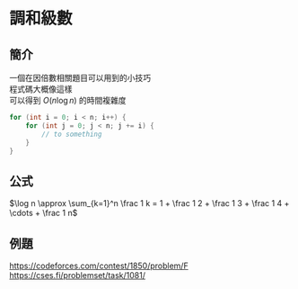 # 調和級數
## 簡介
一個在因倍數相關題目可以用到的小技巧 \
程式碼大概像這樣 \
可以得到 $O(n \log n)$ 的時間複雜度
```cpp
for (int i = 0; i < n; i++) {
    for (int j = 0; j < n; j += i) {
        // to something
    }
}
```
## 公式
$\log n \approx \sum_{k=1}^n \frac 1 k =  1 + \frac 1 2 + \frac 1 3 + \frac 1 4 + \cdots + \frac 1 n$
## 例題
https://codeforces.com/contest/1850/problem/F
https://cses.fi/problemset/task/1081/